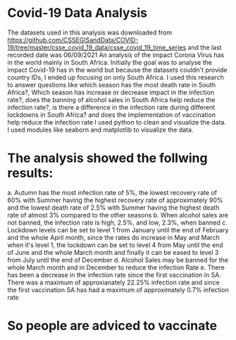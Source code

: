 # Covid-19 Data Analysis
The datasets used in this analysis was downloaded from https://github.com/CSSEGISandData/COVID-19/tree/master/csse_covid_19_data/csse_covid_19_time_series and the last recorded date was 06/09/2021
An analysis of the impact Corona Virus has in the world mainly in South Africa. Initially the goal was to analyse the impact Covid-19 has in the world but because the datasets couldn't provide country IDs, I ended up focusing on only South Africa. I used this research to answer questions like which season has the most death rate in South Africa?, Which season has increase or decrease impact in the infection rate?, does the banning of alcohol sales in South Africa help reduce the infection rate?, is there a difference in the infection rate during different lockdowns in South Africa? and does the implementation of vaccination help reduce the infection rate
I used python to clean and visualize the data. I used modules like seaborn and matplotlib to visualize the data.
# The analysis showed the follwing results:
a. Autumn has the most infection rate of 5%, the lowest recovery rate of 60% with Summer having the highest recovery rate of approximately 90% and the lowest death rate of 2.5% with Summer having the highest death rate of almost 3% compared to the other seasons
b. When alcohol sales are not banned, the infection rate is high, 2.5%, and low, 2.3%, when banned
c. Lockdown levels can be set to level 1 from January until the end of February and the whole April month, since the rates do increase in May and March when it's level 1, the lockdown can be set to level 4 from May until the end of June and the whole March month and finally it can be eased to level 3 from July until the end of December
d. Alcohol Sales may be banned for the whole March month and in December to reduce the infection Rate
e. There has been a decrease in the infection rate since the first vaccination in SA. There was a maximum of approxianately 22.25% infection rate and since the first vaccination SA has had a maximum of approximately 0.7% infection rate
# So people are adviced to vaccinate

